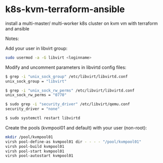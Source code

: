# k8s-kvm-terraform-ansible
install a multi-master/ multi-worker k8s cluster on kvm vm with terraform and ansible

Notes: 

Add your user in libvirt group:
```sh
sudo usermod -a -G libvirt <loginname>
``` 
Modify and uncomment parameters in libvirtd config files:
```sh
$ grep -i "unix_sock_group" /etc/libvirt/libvirtd.conf
unix_sock_group = "libvirt"

$ grep -i "unix_sock_rw_perms" /etc/libvirt/libvirtd.conf
unix_sock_rw_perms = "0770"

$ sudo grep -i "security_driver" /etc/libvirt/qemu.conf
security_driver = "none"

$ sudo systemctl restart libvirtd
```

Create the pools (kvmpool01 and default) with your user (non-root):
```sh
mkdir /pool/kvmpool01
virsh pool-define-as kvmpool01 dir - - - - "/pool/kvmpool01"
virsh pool-build kvmpool01
virsh pool-start kvmpool01
virsh pool-autostart kvmpool01
```



